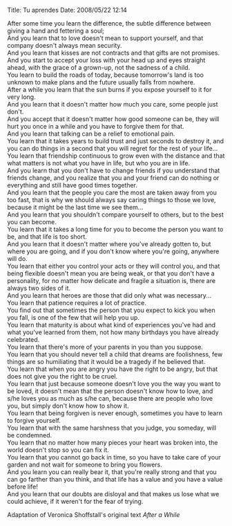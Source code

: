 Title: Tu aprendes
Date: 2008/05/22 12:14

After some time you learn the difference, the subtle difference between giving a hand and fettering a soul;<br>
And you learn that to love doesn't mean to support yourself, and that company doesn't always mean security.<br>
And you learn that kisses are not contracts and that gifts are not promises.<br>
And you start to accept your loss with your head up and eyes straight ahead, with the grace of a grown-up, not the sadness of a child.<br>
You learn to build the roads of today, because tomorrow's land is too unknown to make plans and the future usually falls from nowhere.<br>
After a while you learn that the sun burns if you expose yourself to it for very long.<br>
And you learn that it doesn't matter how much you care, some people just don't.<br>
And you accept that it doesn't matter how good someone can be, they will hurt you once in a while and you have to forgive them for that.<br>
And you learn that talking can be a relief to emotional pain.<br>
You learn that it takes years to build trust and just seconds to destroy it, and you can do things in a second that you will regret for the rest of your life...<br>
You learn that friendship continuous to grow even with the distance and that what matters is not what you have in life, but who you are in life.<br>
And you learn that you don't have to change friends if you understand that friends change, and you realize that you and your friend can do nothing or everything and still have good times together.<br>
And you learn that the people you care the most are taken away from you too fast, that is why we should always say caring things to those we love, because it might be the last time we see them...<br>
And you learn that you shouldn't compare yourself to others, but to the best you can become.<br>
You learn that it takes a long time for you to become the person you want to be, and that life is too short.<br>
And you learn that it doesn't matter where you've already gotten to, but where you are going, and if you don't know where you're going, anywhere will do.<br>
You learn that either you control your acts or they will control you, and that being flexible doesn't mean you are being weak, or that you don't have a personality, for no matter how delicate and fragile a situation is, there are always two sides of it.<br>
And you learn that heroes are those that did only what was necessary...<br>
You learn that patience requires a lot of practice.<br>
You find out that sometimes the person that you expect to kick you when you fall, is one of the few that will help you up.<br>
You learn that maturity is about what kind of experiences you've had and what you've learned from them, not how many birthdays you have already celebrated.<br>
You learn that there's more of your parents in you than you suppose.<br>
You learn that you should never tell a child that dreams are foolishness, few things are so humiliating that it would be a tragedy if he believed that.<br>
You learn that when you are angry you have the right to be angry, but that does not give you the right to be cruel.<br>
You learn that just because someone doesn't love you the way you want to be loved, it doesn't mean that the person doesn't know how to love, and s/he loves you as much as s/he can, because there are people who love you, but simply don't know how to show it.<br>
You learn that being forgiven is never enough, sometimes you have to learn to forgive yourself.<br>
You learn that with the same harshness that you judge, you someday, will be condemned.<br>
You learn that no matter how many pieces your heart was broken into, the world doesn't stop so you can fix it.<br>
You learn that you cannot go back in time, so you have to take care of your garden and not wait for someone to bring you flowers.<br>
And you learn you can really bear it, that you're really strong and that you can go farther than you think, and that life has a value and you have a value before life!<br>
And you learn that our doubts are disloyal and that makes us lose what we could achieve, if it weren't for the fear of trying.<br>

Adaptation of Veronica Shoffstall's original text _After a While_